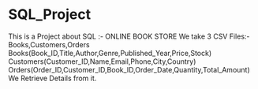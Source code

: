 # SQL_Project
This is a Project about SQL :- ONLINE BOOK STORE
We take 3 CSV Files:- Books,Customers,Orders
Books(Book_ID,Title,Author,Genre,Published_Year,Price,Stock)
Customers(Customer_ID,Name,Email,Phone,City,Country)
Orders(Order_ID,Customer_ID,Book_ID,Order_Date,Quantity,Total_Amount)
We Retrieve Details from it.
